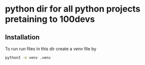 # python dir for all python projects pretaining to 100devs

## Installation

To run run files in this dir create a venv file by

``` sh
python3 -m venv .venv
```
